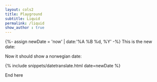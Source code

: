 ```yaml
---
layout: cols2
title: Playground
subtitle: Liquid 
permalink: /liquid
show_author : true
---
```



{%- assign newDate = 'now' | date:'%A %B %d, %Y' -%}
This is the new date:




Now it should show a norwegian date:


{% include snippets/datetranslate.html  date=newDate %}


End here

